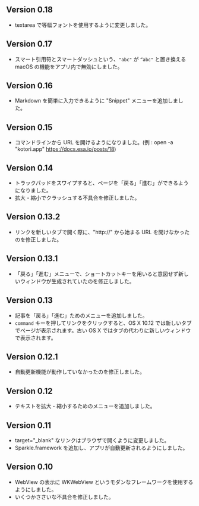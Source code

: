 ## Version 0.18

* textarea で等幅フォントを使用するように変更しました。

## Version 0.17

* スマート引用符とスマートダッシュという、`"abc"` が `“abc"` と置き換える macOS の機能をアプリ内で無効にしました。

## Version 0.16

* Markdown を簡単に入力できるように "Snippet" メニューを追加しました。

## Version 0.15

* コマンドラインから URL を開けるようになりました。(例 : open -a "kotori.app" https://docs.esa.io/posts/18)

## Version 0.14

* トラックパッドをスワイプすると、ページを「戻る」「進む」ができるようになりました。
* 拡大・縮小でクラッシュする不具合を修正しました。

## Version 0.13.2

* リンクを新しいタブで開く際に、"http://" から始まる URL を開けなかったのを修正しました。

## Version 0.13.1

* 「戻る」「進む」メニューで、ショートカットキーを用いると意図せず新しいウィンドウが生成されていたのを修正しました。

## Version 0.13

* 記事を「戻る」「進む」ためのメニューを追加しました。
* `command` キーを押してリンクをクリックすると、OS X 10.12 では新しいタブでページが表示されます。古い OS X ではタブの代わりに新しいウィンドウで表示されます。

## Version 0.12.1

* 自動更新機能が動作していなかったのを修正しました。

## Version 0.12

* テキストを拡大・縮小するためのメニューを追加しました。

## Version 0.11

* target="_blank" なリンクはブラウザで開くように変更しました。
* Sparkle.framework を追加し、アプリが自動更新されるようにしました。

## Version 0.10

* WebView の表示に WKWebView というモダンなフレームワークを使用するようにしました。
* いくつかささいな不具合を修正しました。
